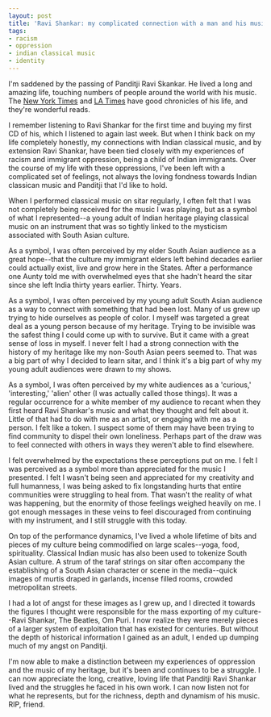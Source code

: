 ```yaml
---
layout: post
title: 'Ravi Shankar: my complicated connection with a man and his music'
tags:
- racism
- oppression
- indian classical music
- identity
---
```

I'm saddened by the passing of Panditji Ravi Skankar. He lived a long and amazing life, touching numbers of people around the world with his music. The [New York Times](http://www.nytimes.com/2012/12/13/arts/music/ravi-shankar-indian-sitarist-dies-at-92.html?pagewanted=all&_r=0) and [LA Times](http://www.latimes.com/entertainment/arts/culture/la-et-cm-ravi-shankar-appreciation-20121213,0,7500757.story) have good chronicles of his life, and they're wonderful reads. 

I remember listening to Ravi Shankar for the first time and buying my first CD of his, which I listened to again last week. But when I think back on my life completely honestly, my connections with Indian classical music, and by extension Ravi Shankar, have been tied closely with my experiences of racism and immigrant oppression, being a child of Indian immigrants. Over the course of my life with these oppressions, I've been left with a complicated set of feelings, not always the loving fondness towards Indian classican music and Panditji that I'd like to hold.

When I performed classical music on sitar regularly, I often felt that I was not completely being received for the music I was playing, but as a symbol of what I represented--a young adult of Indian heritage playing classical music on an instrument that was so tightly linked to the mysticism associated with South Asian culture. 

As a symbol, I was often perceived by my elder South Asian audience as a great hope--that the culture my immigrant elders left behind decades earlier could actually exist, live and grow here in the States. After a performance one Aunty told me with overwhelmed eyes that she hadn't heard the sitar since she left India thirty years earlier. Thirty. Years. 

As a symbol, I was often perceived by my young adult South Asian audience as a way to connect with something that had been lost. Many of us grew up trying to hide ourselves as people of color. I myself was targeted a great deal as a young person because of my heritage. Trying to be invisible was the safest thing I could come up with to survive. But it came with a great sense of loss in myself. I never felt I had a strong connection with the history of my heritage like my non-South Asian peers seemed to. That was a big part of why I decided to learn sitar, and I think it's a big part of why my young adult audiences were drawn to my shows. 

As a symbol, I was often perceived by my white audiences as a 'curious,' 'interesting,' 'alien' other (I was actually called those things). It was a regular occurrence for a white member of my audience to recant when they first heard Ravi Shankar's music and what they thought and felt about it. Little of that had to do with me as an artist, or engaging with me as a person. I felt like a token. I suspect some of them may have been trying to find community to dispel their own loneliness. Perhaps part of the draw was to feel connected with others in ways they weren't able to find elsewhere.

I felt overwhelmed by the expectations these perceptions put on me. I felt I was perceived as a symbol more than appreciated for the music I presented. I felt I wasn't being seen and appreciated for my creativity and full humanness, I was being asked to fix longstanding hurts that entire communities were struggling to heal from. That wasn't the reality of what was happening, but the enormity of those feelings weighed heavily on me. I got enough messages in these veins to feel discouraged from continuing with my instrument, and I still struggle with this today. 

On top of the performance dynamics, I've lived a whole lifetime of bits and pieces of my culture being commodified on large scales--yoga, food, spirituality. Classical Indian music has also been used to tokenize South Asian culture. A strum of the taraf strings on sitar often accompany the establishing of a South Asian character or scene in the media--quick images of murtis draped in garlands, incense filled rooms, crowded metropolitan streets. 

I had a lot of angst for these images as I grew up, and I directed it towards the figures I thought were responsible for the mass exporting of my culture--Ravi Shankar, The Beatles, Om Puri. I now realize they were merely pieces of a larger system of exploitation that has existed for centuries. But without the depth of historical information I gained as an adult, I ended up dumping much of my angst on Panditji. 


I'm now able to make a distinction between my experiences of oppression and the music of my heritage, but it's been and continues to be a struggle. I can now appreciate the long, creative, loving life that Panditji Ravi Shankar lived and the struggles he faced in his own work. I can now listen not for what he represents, but for the richness, depth and dynamism of his music. RIP, friend.

